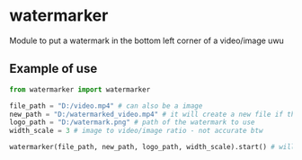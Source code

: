 # watermarker
Module to put a watermark in the bottom left corner of a video/image uwu

## Example of use
```py
from watermarker import watermarker

file_path = "D:/video.mp4" # can also be a image
new_path = "D:/watermarked_video.mp4" # it will create a new file if the file and new path are the same
logo_path = "D:/watermark.png" # path of the watermark to use
width_scale = 3 # image to video/image ratio - not accurate btw

watermarker(file_path, new_path, logo_path, width_scale).start() # will return True if success and False if it failed
```
